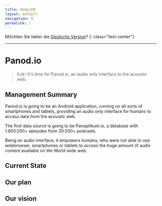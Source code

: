```yaml
---
title: Home/EN
layout: default
navigation: 0
permalink: /
---
```


Möchten Sie lieber die [Deutsche Version](/index_de)?
{: class="text-center"}

<hr/>

# Panod.io

> tl;dr: It's time for Panod.io, an audio only interface to the acoustic web.


## Management Summary

Panod.io is going to be an Android application, running on all sorts of smartphones and tablets,
providing an audio only interface for humans to access data from the acoustic web.

The first data source is going to be Panoptikum.io, a database with 1.800.000+ episodes from
30.000+ podcasts.

Being an audio interface, it empowers humans, who were not able to use webbrowser, smartphones
or tablets to access the huge amount of audio content available on the World wide web.

## Current State

## Our plan

## Our vision


